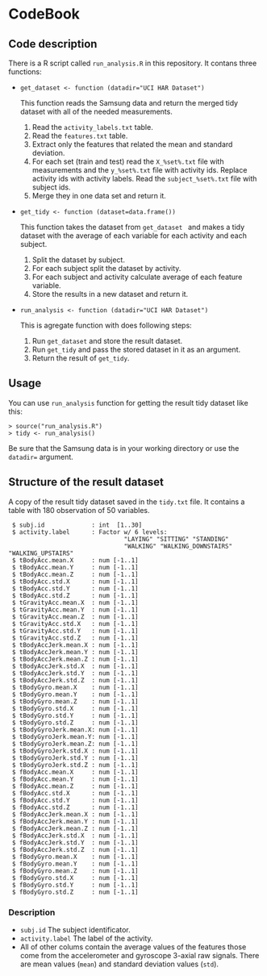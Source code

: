 # CodeBook


## Code description
There is a R script called `run_analysis.R` in this repository. It contans three functions:

* `get_dataset <- function (datadir="UCI HAR Dataset")`

	This function reads the Samsung data and return the merged tidy dataset with all of the needed measurements.
	1. Read the `activity_labels.txt` table.
	2. Read the `features.txt` table.
	3. Extract only the features that related the mean and standard deviation.
	4. For each set (train and test) read the `X_%set%.txt` file with measurements and the `y_%set%.txt` file with activity ids. Replace activity ids with activity labels. Read the `subject_%set%.txt` file with subject ids.
	5. Merge they in one data set and return it.
* `get_tidy <- function (dataset=data.frame())`
	
	This function takes the dataset from `get_dataset ` and makes a tidy dataset with the average of each variable for each activity and each subject.
	1. Split the dataset by subject.
	2. For each subject split the dataset by activity.
	3. For each subject and activity calculate average of each feature variable.
	4. Store the results in a new dataset and return it.
* `run_analysis <- function (datadir="UCI HAR Dataset")`
	
	This is agregate function with does following steps:
	1. Run `get_dataset` and store the result dataset.
	2. Run `get_tidy` and pass the stored dataset in it as an argument.
	3. Return the result of `get_tidy`.

## Usage

You can use `run_analysis` function for getting the result tidy dataset like this:

```
> source("run_analysis.R")
> tidy <- run_analysis()
``` 

Be sure that the Samsung data is in your working directory or use the `datadir=` argument.

## Structure of the result dataset

A copy of the result tidy dataset saved in the `tidy.txt` file. It contains a table with 180 observation of 50 variables.

```
 $ subj.id             : int  [1..30]
 $ activity.label      : Factor w/ 6 levels:
  								"LAYING" "SITTING" "STANDING" 
  								"WALKING" "WALKING_DOWNSTAIRS" "WALKING_UPSTAIRS"
 $ tBodyAcc.mean.X     : num [-1..1]
 $ tBodyAcc.mean.Y     : num [-1..1]
 $ tBodyAcc.mean.Z     : num [-1..1]
 $ tBodyAcc.std.X      : num [-1..1]
 $ tBodyAcc.std.Y      : num [-1..1]
 $ tBodyAcc.std.Z      : num [-1..1]
 $ tGravityAcc.mean.X  : num [-1..1]
 $ tGravityAcc.mean.Y  : num [-1..1]
 $ tGravityAcc.mean.Z  : num [-1..1]
 $ tGravityAcc.std.X   : num [-1..1]
 $ tGravityAcc.std.Y   : num [-1..1]
 $ tGravityAcc.std.Z   : num [-1..1]
 $ tBodyAccJerk.mean.X : num [-1..1]
 $ tBodyAccJerk.mean.Y : num [-1..1]
 $ tBodyAccJerk.mean.Z : num [-1..1]
 $ tBodyAccJerk.std.X  : num [-1..1]
 $ tBodyAccJerk.std.Y  : num [-1..1]
 $ tBodyAccJerk.std.Z  : num [-1..1]
 $ tBodyGyro.mean.X    : num [-1..1]
 $ tBodyGyro.mean.Y    : num [-1..1]
 $ tBodyGyro.mean.Z    : num [-1..1]
 $ tBodyGyro.std.X     : num [-1..1]
 $ tBodyGyro.std.Y     : num [-1..1]
 $ tBodyGyro.std.Z     : num [-1..1]
 $ tBodyGyroJerk.mean.X: num [-1..1]
 $ tBodyGyroJerk.mean.Y: num [-1..1]
 $ tBodyGyroJerk.mean.Z: num [-1..1]
 $ tBodyGyroJerk.std.X : num [-1..1]
 $ tBodyGyroJerk.std.Y : num [-1..1]
 $ tBodyGyroJerk.std.Z : num [-1..1]
 $ fBodyAcc.mean.X     : num [-1..1]
 $ fBodyAcc.mean.Y     : num [-1..1]
 $ fBodyAcc.mean.Z     : num [-1..1]
 $ fBodyAcc.std.X      : num [-1..1]
 $ fBodyAcc.std.Y      : num [-1..1]
 $ fBodyAcc.std.Z      : num [-1..1]
 $ fBodyAccJerk.mean.X : num [-1..1]
 $ fBodyAccJerk.mean.Y : num [-1..1]
 $ fBodyAccJerk.mean.Z : num [-1..1]
 $ fBodyAccJerk.std.X  : num [-1..1]
 $ fBodyAccJerk.std.Y  : num [-1..1]
 $ fBodyAccJerk.std.Z  : num [-1..1]
 $ fBodyGyro.mean.X    : num [-1..1]
 $ fBodyGyro.mean.Y    : num [-1..1]
 $ fBodyGyro.mean.Z    : num [-1..1]
 $ fBodyGyro.std.X     : num [-1..1]
 $ fBodyGyro.std.Y     : num [-1..1]
 $ fBodyGyro.std.Z     : num [-1..1]
```

### Description

* `subj.id` The subject identificator.
* `activity.label` The label of the activity.
* All of other colums contain the average values of the features those come from the accelerometer and gyroscope 3-axial raw signals. There are mean values (`mean`) and standard deviation values (`std`).